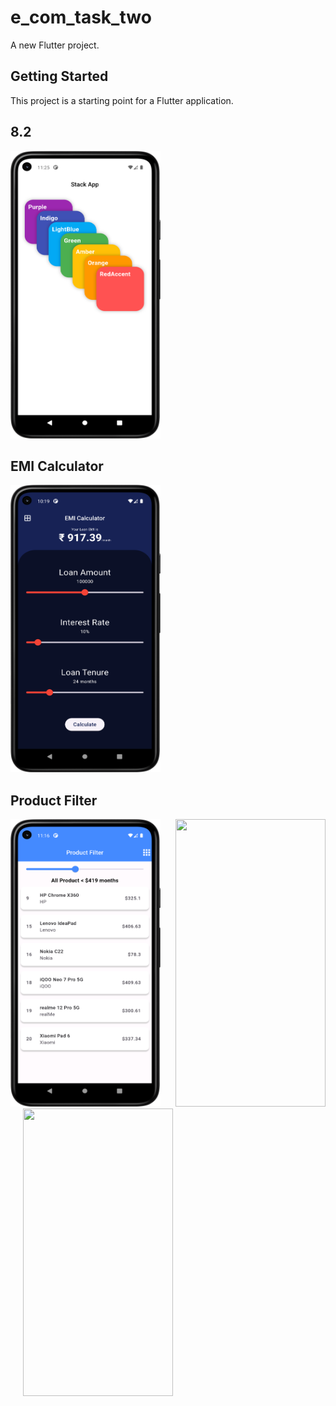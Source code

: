 # e_com_task_two

A new Flutter project.

## Getting Started

This project is a starting point for a Flutter application.


## 8.2

<img src = "https://github.com/Zimil-Patel/e_com_task_two/blob/master/snaps/8.2/stackApp.png" width = "240" height = "460"> &nbsp;&nbsp;&nbsp;&nbsp;


## EMI Calculator

<img src = "https://github.com/Zimil-Patel/e_com_task_two/blob/master/snaps/EMICalc/EMICalc.png" width = "240" height = "460"> &nbsp;&nbsp;&nbsp;&nbsp;


## Product Filter

<img src = "https://github.com/Zimil-Patel/e_com_task_two/blob/master/snaps/8.1/ProductFilter1.png" width = "240" height = "460"> &nbsp;&nbsp;&nbsp;&nbsp; <img src = "https://github.com/Zimil-Patel/e_com_task_two/blob/master/snaps/EMICalc/ProductFilter1.png" width = "240" height = "460"> &nbsp;&nbsp;&nbsp;&nbsp; <img src = "https://github.com/Zimil-Patel/e_com_task_two/blob/master/snaps/EMICalc/ProductFilter1.png" width = "240" height = "460">